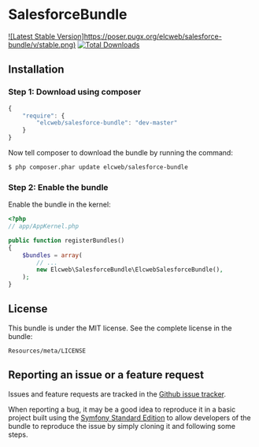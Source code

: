 SalesforceBundle
===================

[![Latest Stable Version]https://poser.pugx.org/elcweb/salesforce-bundle/v/stable.png)](https://packagist.org/packages/elcweb/salesforce-bundle)
[![Total Downloads](https://poser.pugx.org/elcweb/salesforce-bundle/downloads.png)](https://packagist.org/packages/elcweb/salesforce-bundle)

Installation
------------

### Step 1: Download using composer

```js
{
    "require": {
        "elcweb/salesforce-bundle": "dev-master"
    }
}
```

Now tell composer to download the bundle by running the command:

``` bash
$ php composer.phar update elcweb/salesforce-bundle
```

### Step 2: Enable the bundle

Enable the bundle in the kernel:

``` php
<?php
// app/AppKernel.php

public function registerBundles()
{
    $bundles = array(
        // ...
        new Elcweb\SalesforceBundle\ElcwebSalesforceBundle(),
    );
}
```

License
-------

This bundle is under the MIT license. See the complete license in the bundle:

    Resources/meta/LICENSE

Reporting an issue or a feature request
---------------------------------------

Issues and feature requests are tracked in the [Github issue tracker](https://github.com/elcweb/SalesforceBundle/issues).

When reporting a bug, it may be a good idea to reproduce it in a basic project
built using the [Symfony Standard Edition](https://github.com/symfony/symfony-standard)
to allow developers of the bundle to reproduce the issue by simply cloning it
and following some steps.
